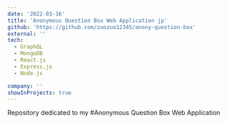 ```yaml
---
date: '2022-03-16'
title: 'Anonymous Question Box Web Application jp'
github: 'https://github.com/zuozuo12345/anony-question-box'
external: ''
tech:
  - GraphQL
  - MongoDB
  - React.js
  - Express.js
  - Node.js

company: ''
showInProjects: true
---
```

Repository dedicated to my #Anonymous Question Box Web Application

